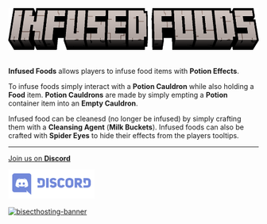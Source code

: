 <center><img src="https://raw.githubusercontent.com/ApexStudios-Dev/.github/refs/heads/master/assets/minecraft/infusedfoods/banner.png" alt="mod-logo" width="656" height="84"></center>

<br>

**Infused Foods** allows players to infuse food items with **Potion Effects**.

To infuse foods simply interact with a **Potion Cauldron** while also holding a **Food** item.
**Potion Cauldrons** are made by simply empting a **Potion** container item into an **Empty Cauldron**.

Infused food can be cleanesd (no longer be infused) by simply crafting them with a **Cleansing Agent** (**Milk Buckets**).
Infused foods can also be crafted with **Spider Eyes** to hide their effects from the players tooltips.

---

[Join us on **Discord**](https://discord.apexstudios.dev/)

[<img src="https://raw.githubusercontent.com/ApexStudios-Dev/.github/refs/heads/master/assets/third_party/discord_banner.svg" alt="discord-banner" width="174" height="59">](https://discord.apexstudios.dev/)

[![bisecthosting-banner](https://www.bisecthosting.com/partners/custom-banners/f4d8198a-6c2a-4d86-8d74-1977589e8ef7.webp)](https://www.bisecthosting.com/apexstudios)

